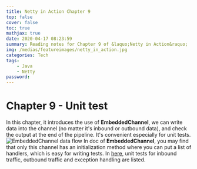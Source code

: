 ```yaml
---
title: Netty in Action Chapter 9
top: false
cover: false
toc: true
mathjax: true
date: 2020-04-17 08:23:59
summary: Reading notes for Chapter 9 of &laquo;Netty in Action&raquo;
img: /medias/featureimages/netty_in_action.jpg
categories: Tech
tags:
    - Java
    - Netty
password:
---
```


# Chapter 9 - Unit test

In this chapter, it introduces the use of **EmbeddedChannel**, we can write data into the channel (no matter it's inbound or outbound data), and check the output at the end of the pipeline. It's convenient especially for unit tests.
![EmbeddedChannel data flow](embedded_channel_workflow.png)
In doc of **EmbeddedChannel**, you may find that only this channel has an initialization method where you can put a list of handlers, which is easy for writing tests.
In [here](https://github.com/adrrrrrrrian/programs-for-language-learning/tree/master/Java/Netty/Chapter9), unit tests for inbound traffic, outbound traffic and exception handling are listed.